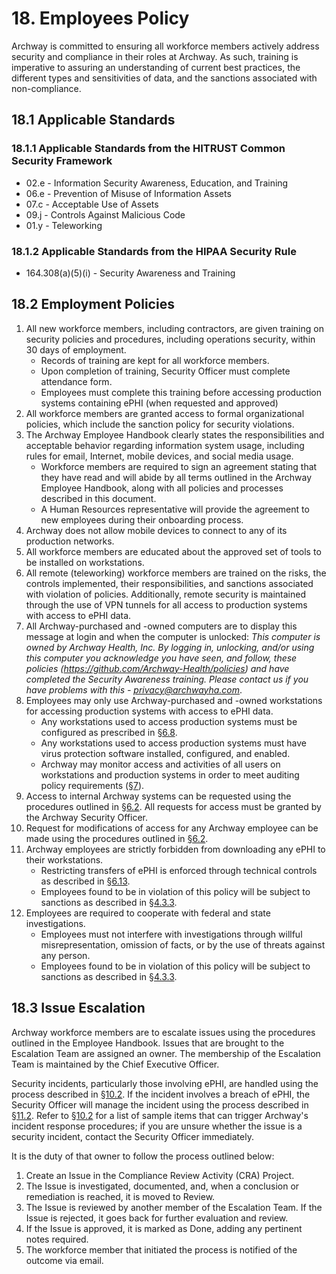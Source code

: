 # 18. Employees Policy

Archway is committed to ensuring all workforce members actively address security and compliance in their roles at Archway. As such, training is imperative to assuring an understanding of current best practices, the different types and sensitivities of data, and the sanctions associated with non-compliance.

## 18.1 Applicable Standards

### 18.1.1 Applicable Standards from the HITRUST Common Security Framework

* 02.e - Information Security Awareness, Education, and Training
* 06.e - Prevention of Misuse of Information Assets
* 07.c - Acceptable Use of Assets
* 09.j - Controls Against Malicious Code
* 01.y - Teleworking

### 18.1.2 Applicable Standards from the HIPAA Security Rule

* 164.308(a)(5)(i) - Security Awareness and Training

## 18.2 Employment Policies

1. All new workforce members, including contractors, are given training on security policies and procedures, including operations security, within 30 days of employment.
   * Records of training are kept for all workforce members.
   * Upon completion of training, Security Officer must complete attendance form.
   * Employees must complete this training before accessing production systems containing ePHI (when requested and approved)
2. All workforce members are granted access to formal organizational policies, which include the sanction policy for security violations.
3. The Archway Employee Handbook clearly states the responsibilities and acceptable behavior regarding information system usage, including rules for email, Internet, mobile devices, and social media usage.
   * Workforce members are required to sign an agreement stating that they have read and will abide by all terms outlined in the Archway Employee Handbook, along with all policies and processes described in this document.
   * A Human Resources representative will provide the agreement to new employees during their onboarding process.
4. Archway does not allow mobile devices to connect to any of its production networks.
5. All workforce members are educated about the approved set of tools to be installed on workstations.
6. All remote (teleworking) workforce members are trained on the risks, the controls implemented, their responsibilities, and sanctions associated with violation of policies. Additionally, remote security is maintained through the use of VPN tunnels for all access to production systems with access to ePHI data.
7. All Archway-purchased and -owned computers are to display this message at login and when the computer is unlocked: *This computer is owned by Archway Health, Inc. By logging in, unlocking, and/or using this computer you acknowledge you have seen, and follow, these policies (https://github.com/Archway-Health/policies) and have completed the Security Awareness training. Please contact us if you have problems with this - privacy@archwayha.com*.
8. Employees may only use Archway-purchased and -owned workstations for accessing production systems with access to ePHI data.
   * Any workstations used to access production systems must be configured as prescribed in [§6.8](#6.8-employee-workstation-use).
   * Any workstations used to access production systems must have virus protection software installed, configured, and enabled.
   * Archway may monitor access and activities of all users on workstations and production systems in order to meet auditing policy requirements ([§7](#7.-auditing-policy)).
9. Access to internal Archway systems can be requested using the procedures outlined in [§6.2](#6.2-access-establishment-and-modification). All requests for access must be granted by the Archway Security Officer.
10. Request for modifications of access for any Archway employee can be made using the procedures outlined in [§6.2](#6.2-access-establishment-and-modification).
11. Archway employees are strictly forbidden from downloading any ePHI to their workstations.
    * Restricting transfers of ePHI is enforced through technical controls as described in [§6.13](#6.13-access-to-ephi).
    * Employees found to be in violation of this policy will be subject to sanctions as described in [§4.3.3](#4.3-security-officer).
12. Employees are required to cooperate with federal and state investigations.
    * Employees must not interfere with investigations through willful misrepresentation, omission of facts, or by the use of threats against any person.
    * Employees found to be in violation of this policy will be subject to sanctions as described in [§4.3.3](#4.3-security-officer).

## 18.3 Issue Escalation

Archway workforce members are to escalate issues using the procedures outlined in the Employee Handbook. Issues that are brought to the Escalation Team are assigned an owner. The membership of the Escalation Team is maintained by the Chief Executive Officer.

Security incidents, particularly those involving ePHI, are handled using the process described in [§10.2](#10.2-incident-management-policies). If the incident involves a breach of ePHI, the Security Officer will manage the incident using the process described in [§11.2](#11.2-datica-breach-policy). Refer to [§10.2](#10.2-incident-management-policies) for a list of sample items that can trigger Archway's incident response procedures; if you are unsure whether the issue is a security incident, contact the Security Officer immediately.

It is the duty of that owner to follow the process outlined below:

1. Create an Issue in the Compliance Review Activity (CRA) Project.
2. The Issue is investigated, documented, and, when a conclusion or remediation is reached, it is moved to Review.
3. The Issue is reviewed by another member of the Escalation Team. If the Issue is rejected, it goes back for further evaluation and review.
4. If the Issue is approved, it is marked as Done, adding any pertinent notes required.
5. The workforce member that initiated the process is notified of the outcome via email.